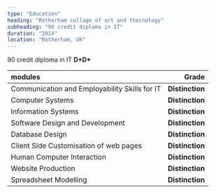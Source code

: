 ```yaml
---
type: "Education"
heading: "Rotherham collage of art and thecnology"
subheading: "90 credit diploma in IT"
duration: "2014"
location: "Rotherham, UK"
---
```


90 credit diploma in IT		**D\*D\***

| modules                                       | Grade            |
|:--------------------------------------------- | ----------------:|
| Communication and Employability Skills for IT | **Distinction**  |
| Computer Systems                              | **Distinction**  |
| Information Systems                           | **Distinction**  |
| Software Design and Development               | **Distinction**  |
| Database Design                               | **Distinction**  |
| Client Side Customisation of web pages        | **Distinction**  |
| Human Computer Interaction                    | **Distinction**  |
| Website Production                            | **Distinction**  |
| Spreadsheet Modelling                         | **Distinction**  |
